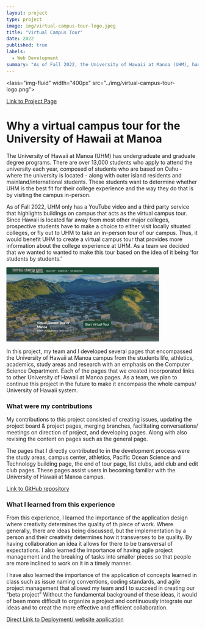 ```yaml
---
layout: project
type: project
image: img/virtual-campus-tour-logo.jpeg
title: "Virtual Campus Tour"
date: 2022
published: true
labels:
  - Web Development
summary: "As of Fall 2022, the University of Hawaii at Manoa (UHM), had a virtual campus tour comprised of YouTube videos along with a third-party application that describes the buildings. By the UHM having a tour, it allows for the university to be more accessible to out-of-state and neighboring island residents who are not able to visit campus. Therefore, my team and I created a virtual campus tour with the idea of being 'for students by students.’"
---
```

<lass="img-fluid" width="400px" src="../img/virtual-campus-tour-logo.png">

[Link to Project Page](https://virtual-campus-tour.github.io/)

# Why a virtual campus tour for the University of Hawaii at Manoa

The University of Hawaii at Manoa (UHM) has undergraduate and graduate degree programs. There are over 13,000 students who apply to attend the university each year, composed of students who are based on Oahu - where the university is located - along with outer island residents and mainland/international students. These students want to determine whether UHM is the best fit for their college experience and the way they do that is by visiting the campus in-person.

As of Fall 2022, UHM only has a YouTube video and a third party service that highlights buildings on campus that acts as the virtual campus tour. Since Hawaii is located far away from most other major colleges, prospective students have to make a choice to either visit locally situated colleges, or fly out to UHM to take an in-person tour of our campus. Thus, it would benefit UHM to create a virtual campus tour that provides more information about the college experience at UHM. As a team we decided that we wanted to wanted to make this tour based on the idea of it being ‘for students by students.’

<img class="rounded float-start pe-4" width="400px" src="../img/virtual-campus-tour-homepage.png">

In this project, my team and I developed several pages that encompassed the University of Hawaii at Manoa campus from the students life, athletics, academics, study areas and research with an emphasis on the Computer Science Department. Each of the pages that we created incorporated links to other University of Hawaii at Manoa pages. As a team, we plan to continue this project in the future to make it encompass the whole campus/ University of Hawaii system.

### What were my contributions

My contributions to this project consisted of creating issues, updating the project board & project pages, merging branches, facilitating conversations/ meetings on direction of project, and developing pages. Along with also revising the content on pages such as the general page. 

The pages that I directly contributed to in the development process were the study areas, campus center, athletics,  Pacific Ocean Science and Technology building page, the end of tour page, list clubs, add club and edit club pages. These pages assist users in becoming familiar with the University of Hawaii at Manoa campus.

[Link to GitHub repository](https://github.com/virtual-campus-tour/virtual-campus-tour)

### What I learned from this experience

From this experience, I learned the importance of the application design where creativity determines the quality of th piece of work. Where generally, there are ideas being discussed, but the implementation by a person and their creativity determines how it transverses to be quality. By having collaboration an idea it allows for there to be transversal of expectations. I also learned the importance of having agile project management and the breaking of tasks into smaller pieces so that people are more inclined to work on it in a timely manner. 

I have also learned the importance of the application of concepts learned in class such as issue naming conventions, coding standards, and agile project management that allowed my team and I to succeed in creating our "beta project" Without the fundamental background of these ideas, it would of been more difficult to organize a project and continuously integrate our ideas and to creat the more effective and efficient collaboration.

[Direct Link to Deployment/ website application](https://uh-virtual-campus-tour.xyz/)

